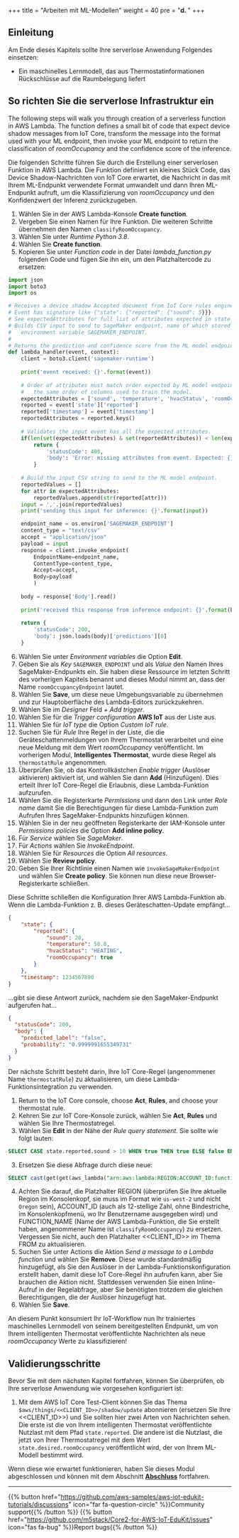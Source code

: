 +++
title = "Arbeiten mit ML-Modellen"
weight = 40
pre = "<b>d. </b>"
+++

## Einleitung
Am Ende dieses Kapitels sollte Ihre serverlose Anwendung Folgendes einsetzen:

- Ein maschinelles Lernmodell, das aus Thermostatinformationen Rückschlüsse auf die Raumbelegung liefert

## So richten Sie die serverlose Infrastruktur ein
The following steps will walk you through creation of a serverless function in AWS Lambda. The function defines a small bit of code that expect device shadow messages from IoT Core, transform the message into the format used with your ML endpoint, then invoke your ML endpoint to return the classification of *roomOccupancy* and the confidence score of the inference.

Die folgenden Schritte führen Sie durch die Erstellung einer serverlosen Funktion in AWS Lambda. Die Funktion definiert ein kleines Stück Code, das Device Shadow-Nachrichten von IoT Core erwartet, die Nachricht in das mit Ihrem ML-Endpunkt verwendete Format umwandelt und dann Ihren ML-Endpunkt aufruft, um die Klassifizierung von *roomOccupancy* und den Konfidenzwert der Inferenz zurückzugeben.

1. Wählen Sie in der AWS Lambda-Konsole **Create function**.
2. Vergeben Sie einen Namen für Ihre Funktion. Die weiteren Schritte übernehmen den Namen `classifyRoomOccupancy`.
3. Wählen Sie unter *Runtime Python 3.8*.
4. Wählen Sie **Create function**.
5. Kopieren Sie unter *Function code* in der Datei *lambda_function.py* folgenden Code und fügen Sie ihn ein, um den Platzhaltercode zu ersetzen:
```python
import json
import boto3
import os

# Receives a device shadow Accepted document from IoT Core rules engine.
# Event has signature like {"state": {"reported": {"sound": 5}}}.
# See expectedAttributes for full list of attributes expected in state.reported.
# Builds CSV input to send to SageMaker endpoint, name of which stored in
#   environment variable SAGEMAKER_ENDPOINT.
#
# Returns the prediction and confidence score from the ML model endpoint.
def lambda_handler(event, context):
    client = boto3.client('sagemaker-runtime')
    
    print('event received: {}'.format(event))
    
    # Order of attributes must match order expected by ML model endpoint. E.g.
    #   the same order of columns used to train the model.
    expectedAttributes = ['sound', 'temperature', 'hvacStatus', 'roomOccupancy', 'timestamp']
    reported = event['state']['reported']
    reported['timestamp'] = event['timestamp']
    reportedAttributes = reported.keys()
    
    # Validates the input event has all the expected attributes.
    if(len(set(expectedAttributes) & set(reportedAttributes)) < len(expectedAttributes)):
        return {
            'statusCode': 400,
            'body': 'Error: missing attributes from event. Expected: {}. Received: {}.'.format(','.join(expectedAttributes), ','.join(reportedAttributes))
        }
    
    # Build the input CSV string to send to the ML model endpoint.
    reportedValues = []
    for attr in expectedAttributes:
        reportedValues.append(str(reported[attr]))
    input = ','.join(reportedValues)
    print('sending this input for inference: {}'.format(input))

    endpoint_name = os.environ['SAGEMAKER_ENDPOINT']
    content_type = "text/csv"
    accept = "application/json"
    payload = input
    response = client.invoke_endpoint(
        EndpointName=endpoint_name, 
        ContentType=content_type,
        Accept=accept,
        Body=payload
        )
        
    body = response['Body'].read()
        
    print('received this response from inference endpoint: {}'.format(body))
    
    return {
        'statusCode': 200,
        'body': json.loads(body)['predictions'][0]
    }
```
6. Wählen Sie unter *Environment variables* die Option **Edit**.
7. Geben Sie als *Key* `SAGEMAKER_ENDPOINT` und als *Value* den Namen Ihres SageMaker-Endpunkts ein. Sie haben diese Ressource im letzten Schritt des vorherigen Kapitels benannt und dieses Modul nimmt an, dass der Name `roomOccupancyEndpoint` lautet.
8. Wählen Sie **Save**, um diese neue Umgebungsvariable zu übernehmen und zur Hauptoberfläche des Lambda-Editors zurückzukehren.
9. Wählen Sie im *Designer* Feld *+ Add trigger*.
10. Wählen Sie für die *Trigger configuration* **AWS IoT** aus der Liste aus.
11. Wählen Sie für *IoT type* die Option *Custom IoT rule*.
12. Suchen Sie für *Rule* Ihre Regel in der Liste, die die Geräteschattenmeldungen von Ihrem Thermostat verarbeitet und eine neue Meldung mit dem Wert *roomOccupancy* veröffentlicht. Im vorherigen Modul, **Intelligentes Thermostat**, wurde diese Regel als `thermostatRule` angenommen.
13. Überprüfen Sie, ob das Kontrollkästchen *Enable trigger* (Auslöser aktivieren) aktiviert ist, und wählen Sie dann **Add** (Hinzufügen). Dies erteilt Ihrer IoT Core-Regel die Erlaubnis, diese Lambda-Funktion aufzurufen.
14. Wählen Sie die Registerkarte *Permissions* und dann den Link unter *Role name* damit Sie die Berechtigungen für diese Lambda-Funktion zum Aufrufen Ihres SageMaker-Endpunkts hinzufügen können.
15. Wählen Sie in der neu geöffneten Registerkarte der IAM-Konsole unter *Permissions policies* die Option **Add inline policy**.
16. Für *Service* wählen Sie *SageMaker*.
17. Für *Actions* wählen Sie *InvokeEndpoint*.
18. Wählen Sie für *Resources* die Option *All resources*.
19. Wählen Sie **Review policy**.
20. Geben Sie Ihrer Richtlinie einen Namen wie `invokeSageMakerEndpoint` und wählen Sie **Create policy**. Sie können nun diese neue Browser-Registerkarte schließen.

Diese Schritte schließen die Konfiguration Ihrer AWS Lambda-Funktion ab. Wenn die Lambda-Funktion z. B. dieses Geräteschatten-Update empfängt...
```JSON
{
    "state": {
        "reported": {
            "sound": 20,
            "temperature": 58.8,
            "hvacStatus": "HEATING",
            "roomOccupancy": true
        }
    },
    "timestamp": 1234567890
}
```

...gibt sie diese Antwort zurück, nachdem sie den SageMaker-Endpunkt aufgerufen hat...

```JSON
{
  "statusCode": 200,
  "body": {
    "predicted_label": "false",
    "probability": "0.9999991655349731"
  }
}
```

Der nächste Schritt besteht darin, Ihre IoT Core-Regel (angenommener Name `thermostatRule`) zu aktualisieren, um diese Lambda-Funktionsintegration zu verwenden.
1. Return to the IoT Core console, choose **Act**, **Rules**, and choose your thermostat rule.
1. Kehren Sie zur IoT Core-Konsole zurück, wählen Sie **Act**, **Rules** und wählen Sie Ihre Thermostatregel.
2. Wählen Sie **Edit** in der Nähe der *Rule query statement*. Sie sollte wie folgt lauten: 
```SQL   
SELECT CASE state.reported.sound > 10 WHEN true THEN true ELSE false END AS state.desired.roomOccupancy FROM '$aws/things/<<CLIENT_ID>>/shadow/update/accepted' WHERE state.reported.sound <> Null`.
```
3. Ersetzen Sie diese Abfrage durch diese neue:
```SQL
SELECT cast(get(get(aws_lambda("arn:aws:lambda:REGION:ACCOUNT_ID:function:FUNCTION_NAME", *), "body"), "predicted_label") AS Boolean) AS state.desired.roomOccupancy FROM '$aws/things/<<CLIENT_ID>>/shadow/update/accepted' WHERE state.reported.sound <> Null
```
4. Achten Sie darauf, die Platzhalter REGION (überprüfen Sie Ihre aktuelle Region im Konsolenkopf, sie muss im Format wie `us-west-2` und nicht `Oregon` sein), ACCOUNT\_ID (auch als 12-stellige Zahl, ohne Bindestriche, im Konsolenkopfmenü, wo Ihr Benutzername ausgegeben wird) und FUNCTION_NAME (Name der AWS Lambda-Funktion, die Sie erstellt haben, angenommener Name ist `classifyRoomOccupancy`) zu ersetzen. Vergessen Sie nicht, auch den Platzhalter <<CLIENT_ID>> im Thema FROM zu aktualisieren.
5. Suchen Sie unter Actions die Aktion *Send a message to a Lambda function* und wählen Sie **Remove**. Diese wurde standardmäßig hinzugefügt, als Sie den Auslöser in der Lambda-Funktionskonfiguration erstellt haben, damit diese IoT Core-Regel ihn aufrufen kann, aber Sie brauchen die Aktion nicht. Stattdessen verwenden Sie einen Inline-Aufruf in der Regelabfrage, aber Sie benötigten trotzdem die gleichen Berechtigungen, die der Auslöser hinzugefügt hat.
6. Wählen Sie **Save**.

An diesem Punkt konsumiert Ihr IoT-Workflow nun Ihr trainiertes maschinelles Lernmodell von seinem bereitgestellten Endpunkt, um von Ihrem intelligenten Thermostat veröffentlichte Nachrichten als neue *roomOccupancy* Werte zu klassifizieren!

## Validierungsschritte
Bevor Sie mit dem nächsten Kapitel fortfahren, können Sie überprüfen, ob Ihre serverlose Anwendung wie vorgesehen konfiguriert ist:

1. Mit dem AWS IoT Core Test-Client können Sie das Thema `$aws/things/<<CLIENT_ID>>/shadow/update` abonnieren (ersetzen Sie Ihre <<CLIENT_ID>>) und Sie sollten hier zwei Arten von Nachrichten sehen. Die erste ist die von Ihrem intelligenten Thermostat veröffentlichte Nutzlast mit dem Pfad `state.reported`. Die andere ist die Nutzlast, die jetzt von Ihrer Thermostatregel mit dem Wert `state.desired.roomOccupancy` veröffentlicht wird, der von Ihrem ML-Modell bestimmt wird.

Wenn diese wie erwartet funktionieren, haben Sie dieses Modul abgeschlossen und können mit dem Abschnitt [**Abschluss**](http://localhost:1313/en/smart-spaces/conclusion.html) fortfahren.

---
{{% button href="https://github.com/aws-samples/aws-iot-edukit-tutorials/discussions" icon="far fa-question-circle" %}}Community support{{% /button %}} {{% button href="https://github.com/m5stack/Core2-for-AWS-IoT-EduKit/issues" icon="fas fa-bug" %}}Report bugs{{% /button %}}